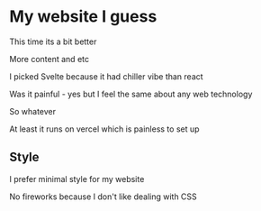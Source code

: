 # My website I guess

This time its a bit better

More content and etc

I picked Svelte because it had chiller vibe than react

Was it painful - yes but I feel the same about any web technology

So whatever

At least it runs on vercel which is painless to set up

## Style

I prefer minimal style for my website

No fireworks because I don't like dealing with CSS
